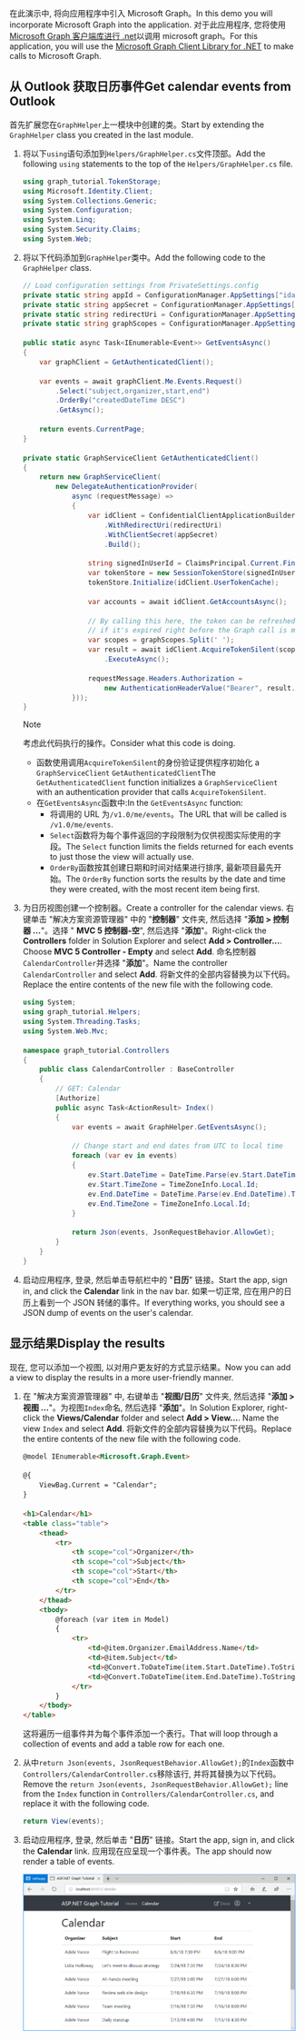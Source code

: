 <!-- markdownlint-disable MD002 MD041 -->

<span data-ttu-id="4f338-101">在此演示中, 将向应用程序中引入 Microsoft Graph。</span><span class="sxs-lookup"><span data-stu-id="4f338-101">In this demo you will incorporate Microsoft Graph into the application.</span></span> <span data-ttu-id="4f338-102">对于此应用程序, 您将使用[Microsoft Graph 客户端库进行 .net](https://github.com/microsoftgraph/msgraph-sdk-dotnet)以调用 microsoft graph。</span><span class="sxs-lookup"><span data-stu-id="4f338-102">For this application, you will use the [Microsoft Graph Client Library for .NET](https://github.com/microsoftgraph/msgraph-sdk-dotnet) to make calls to Microsoft Graph.</span></span>

## <a name="get-calendar-events-from-outlook"></a><span data-ttu-id="4f338-103">从 Outlook 获取日历事件</span><span class="sxs-lookup"><span data-stu-id="4f338-103">Get calendar events from Outlook</span></span>

<span data-ttu-id="4f338-104">首先扩展您在`GraphHelper`上一模块中创建的类。</span><span class="sxs-lookup"><span data-stu-id="4f338-104">Start by extending the `GraphHelper` class you created in the last module.</span></span>

1. <span data-ttu-id="4f338-105">将以下`using`语句添加到`Helpers/GraphHelper.cs`文件顶部。</span><span class="sxs-lookup"><span data-stu-id="4f338-105">Add the following `using` statements to the top of the `Helpers/GraphHelper.cs` file.</span></span>

    ```cs
    using graph_tutorial.TokenStorage;
    using Microsoft.Identity.Client;
    using System.Collections.Generic;
    using System.Configuration;
    using System.Linq;
    using System.Security.Claims;
    using System.Web;
    ```

1. <span data-ttu-id="4f338-106">将以下代码添加到`GraphHelper`类中。</span><span class="sxs-lookup"><span data-stu-id="4f338-106">Add the following code to the `GraphHelper` class.</span></span>

    ```cs
    // Load configuration settings from PrivateSettings.config
    private static string appId = ConfigurationManager.AppSettings["ida:AppId"];
    private static string appSecret = ConfigurationManager.AppSettings["ida:AppSecret"];
    private static string redirectUri = ConfigurationManager.AppSettings["ida:RedirectUri"];
    private static string graphScopes = ConfigurationManager.AppSettings["ida:AppScopes"];

    public static async Task<IEnumerable<Event>> GetEventsAsync()
    {
        var graphClient = GetAuthenticatedClient();

        var events = await graphClient.Me.Events.Request()
            .Select("subject,organizer,start,end")
            .OrderBy("createdDateTime DESC")
            .GetAsync();

        return events.CurrentPage;
    }

    private static GraphServiceClient GetAuthenticatedClient()
    {
        return new GraphServiceClient(
            new DelegateAuthenticationProvider(
                async (requestMessage) =>
                {
                    var idClient = ConfidentialClientApplicationBuilder.Create(appId)
                        .WithRedirectUri(redirectUri)
                        .WithClientSecret(appSecret)
                        .Build();

                    string signedInUserId = ClaimsPrincipal.Current.FindFirst(ClaimTypes.NameIdentifier).Value;
                    var tokenStore = new SessionTokenStore(signedInUserId, HttpContext.Current);
                    tokenStore.Initialize(idClient.UserTokenCache);

                    var accounts = await idClient.GetAccountsAsync();

                    // By calling this here, the token can be refreshed
                    // if it's expired right before the Graph call is made
                    var scopes = graphScopes.Split(' ');
                    var result = await idClient.AcquireTokenSilent(scopes, accounts.FirstOrDefault())
                        .ExecuteAsync();

                    requestMessage.Headers.Authorization =
                        new AuthenticationHeaderValue("Bearer", result.AccessToken);
                }));
    }
    ```

    > [!NOTE]
    > <span data-ttu-id="4f338-107">考虑此代码执行的操作。</span><span class="sxs-lookup"><span data-stu-id="4f338-107">Consider what this code is doing.</span></span>
    >
    > - <span data-ttu-id="4f338-108">函数使用调用`AcquireTokenSilent`的身份验证提供程序初始化 a `GraphServiceClient` `GetAuthenticatedClient`</span><span class="sxs-lookup"><span data-stu-id="4f338-108">The `GetAuthenticatedClient` function initializes a `GraphServiceClient` with an authentication provider that calls `AcquireTokenSilent`.</span></span>
    > - <span data-ttu-id="4f338-109">在`GetEventsAsync`函数中:</span><span class="sxs-lookup"><span data-stu-id="4f338-109">In the `GetEventsAsync` function:</span></span>
    >   - <span data-ttu-id="4f338-110">将调用的 URL 为`/v1.0/me/events`。</span><span class="sxs-lookup"><span data-stu-id="4f338-110">The URL that will be called is `/v1.0/me/events`.</span></span>
    >   - <span data-ttu-id="4f338-111">`Select`函数将为每个事件返回的字段限制为仅供视图实际使用的字段。</span><span class="sxs-lookup"><span data-stu-id="4f338-111">The `Select` function limits the fields returned for each events to just those the view will actually use.</span></span>
    >   - <span data-ttu-id="4f338-112">`OrderBy`函数按其创建日期和时间对结果进行排序, 最新项目最先开始。</span><span class="sxs-lookup"><span data-stu-id="4f338-112">The `OrderBy` function sorts the results by the date and time they were created, with the most recent item being first.</span></span>

1. <span data-ttu-id="4f338-113">为日历视图创建一个控制器。</span><span class="sxs-lookup"><span data-stu-id="4f338-113">Create a controller for the calendar views.</span></span> <span data-ttu-id="4f338-114">右键单击 "解决方案资源管理器" 中的 "**控制器**" 文件夹, 然后选择 "**添加 > 控制器 ...**"。选择 " **MVC 5 控制器-空**", 然后选择 "**添加**"。</span><span class="sxs-lookup"><span data-stu-id="4f338-114">Right-click the **Controllers** folder in Solution Explorer and select **Add > Controller...**. Choose **MVC 5 Controller - Empty** and select **Add**.</span></span> <span data-ttu-id="4f338-115">命名控制器`CalendarController`并选择 "**添加**"。</span><span class="sxs-lookup"><span data-stu-id="4f338-115">Name the controller `CalendarController` and select **Add**.</span></span> <span data-ttu-id="4f338-116">将新文件的全部内容替换为以下代码。</span><span class="sxs-lookup"><span data-stu-id="4f338-116">Replace the entire contents of the new file with the following code.</span></span>

    ```cs
    using System;
    using graph_tutorial.Helpers;
    using System.Threading.Tasks;
    using System.Web.Mvc;

    namespace graph_tutorial.Controllers
    {
        public class CalendarController : BaseController
        {
            // GET: Calendar
            [Authorize]
            public async Task<ActionResult> Index()
            {
                var events = await GraphHelper.GetEventsAsync();

                // Change start and end dates from UTC to local time
                foreach (var ev in events)
                {
                    ev.Start.DateTime = DateTime.Parse(ev.Start.DateTime).ToLocalTime().ToString();
                    ev.Start.TimeZone = TimeZoneInfo.Local.Id;
                    ev.End.DateTime = DateTime.Parse(ev.End.DateTime).ToLocalTime().ToString();
                    ev.End.TimeZone = TimeZoneInfo.Local.Id;
                }

                return Json(events, JsonRequestBehavior.AllowGet);
            }
        }
    }
    ```

1. <span data-ttu-id="4f338-117">启动应用程序, 登录, 然后单击导航栏中的 "**日历**" 链接。</span><span class="sxs-lookup"><span data-stu-id="4f338-117">Start the app, sign in, and click the **Calendar** link in the nav bar.</span></span> <span data-ttu-id="4f338-118">如果一切正常, 应在用户的日历上看到一个 JSON 转储的事件。</span><span class="sxs-lookup"><span data-stu-id="4f338-118">If everything works, you should see a JSON dump of events on the user's calendar.</span></span>

## <a name="display-the-results"></a><span data-ttu-id="4f338-119">显示结果</span><span class="sxs-lookup"><span data-stu-id="4f338-119">Display the results</span></span>

<span data-ttu-id="4f338-120">现在, 您可以添加一个视图, 以对用户更友好的方式显示结果。</span><span class="sxs-lookup"><span data-stu-id="4f338-120">Now you can add a view to display the results in a more user-friendly manner.</span></span>

1. <span data-ttu-id="4f338-121">在 "解决方案资源管理器" 中, 右键单击 "**视图/日历**" 文件夹, 然后选择 "**添加 > 视图 ...**"。为视图`Index`命名, 然后选择 "**添加**"。</span><span class="sxs-lookup"><span data-stu-id="4f338-121">In Solution Explorer, right-click the **Views/Calendar** folder and select **Add > View...**. Name the view `Index` and select **Add**.</span></span> <span data-ttu-id="4f338-122">将新文件的全部内容替换为以下代码。</span><span class="sxs-lookup"><span data-stu-id="4f338-122">Replace the entire contents of the new file with the following code.</span></span>

    ```html
    @model IEnumerable<Microsoft.Graph.Event>

    @{
        ViewBag.Current = "Calendar";
    }

    <h1>Calendar</h1>
    <table class="table">
        <thead>
            <tr>
                <th scope="col">Organizer</th>
                <th scope="col">Subject</th>
                <th scope="col">Start</th>
                <th scope="col">End</th>
            </tr>
        </thead>
        <tbody>
            @foreach (var item in Model)
            {
                <tr>
                    <td>@item.Organizer.EmailAddress.Name</td>
                    <td>@item.Subject</td>
                    <td>@Convert.ToDateTime(item.Start.DateTime).ToString("M/d/yy h:mm tt")</td>
                    <td>@Convert.ToDateTime(item.End.DateTime).ToString("M/d/yy h:mm tt")</td>
                </tr>
            }
        </tbody>
    </table>
    ```

    <span data-ttu-id="4f338-123">这将遍历一组事件并为每个事件添加一个表行。</span><span class="sxs-lookup"><span data-stu-id="4f338-123">That will loop through a collection of events and add a table row for each one.</span></span>

1. <span data-ttu-id="4f338-124">从中`return Json(events, JsonRequestBehavior.AllowGet);`的`Index`函数中`Controllers/CalendarController.cs`移除该行, 并将其替换为以下代码。</span><span class="sxs-lookup"><span data-stu-id="4f338-124">Remove the `return Json(events, JsonRequestBehavior.AllowGet);` line from the `Index` function in `Controllers/CalendarController.cs`, and replace it with the following code.</span></span>

    ```cs
    return View(events);
    ```

1. <span data-ttu-id="4f338-125">启动应用程序, 登录, 然后单击 "**日历**" 链接。</span><span class="sxs-lookup"><span data-stu-id="4f338-125">Start the app, sign in, and click the **Calendar** link.</span></span> <span data-ttu-id="4f338-126">应用现在应呈现一个事件表。</span><span class="sxs-lookup"><span data-stu-id="4f338-126">The app should now render a table of events.</span></span>

    ![事件表的屏幕截图](./images/add-msgraph-01.png)
